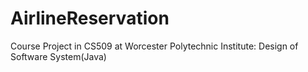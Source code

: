 # AirlineReservation
Course Project in CS509 at Worcester Polytechnic Institute: Design of Software System(Java)
